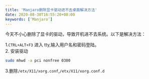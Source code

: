 ```yaml
---
title: 'Manjaro删除显卡驱动进不去桌面解决方法'
date: 2020-08-30T16:55:20+08:00
keywords: [‘Manjaro’]
---
```


今天不小心删除了显卡的驱动，导致开机进不去系统。以下是解决方法：

1.`CTRL+ALT+F3` 进入 tty,输入用户名和密码登陆。  
2. 安装驱动

```bash
sudo mhwd -a pci nonfree 0300
```

3.删除`/etx/X11/xorg.conf`,`/etx/X11/xorg.conf.d`
